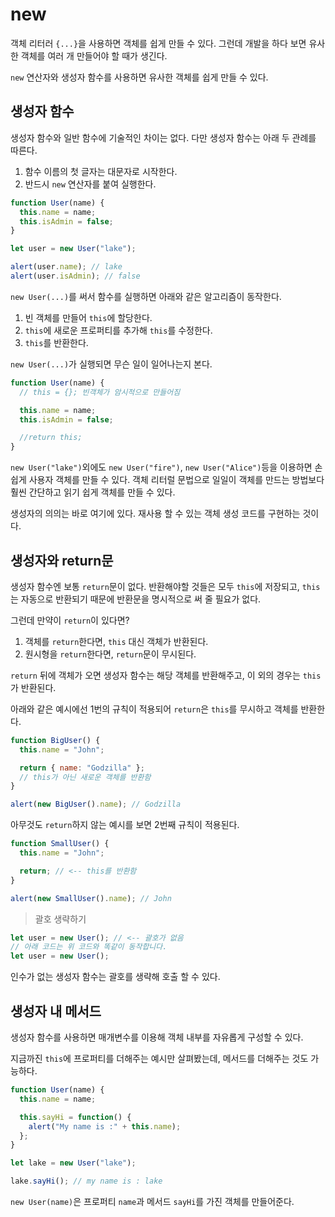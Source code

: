 # new

객체 리터러 `{...}`을 사용하면 객체를 쉽게 만들 수 있다. 그런데 개발을 하다 보면 유사한 객체를 여러 개 만들어야 할 때가 생긴다.

`new` 연산자와 생성자 함수를 사용하면 유사한 객체를 쉽게 만들 수 있다.

## 생성자 함수

생성자 함수와 일반 함수에 기술적인 차이는 없다. 다만 생성자 함수는 아래 두 관례를 따른다.

1. 함수 이름의 첫 글자는 대문자로 시작한다.
2. 반드시 `new` 연산자를 붙여 실행한다.

```js
function User(name) {
  this.name = name;
  this.isAdmin = false;
}

let user = new User("lake");

alert(user.name); // lake
alert(user.isAdmin); // false
```

`new User(...)`를 써서 함수를 실행하면 아래와 같은 알고리즘이 동작한다.

1. 빈 객체를 만들어 `this`에 할당한다.
2. `this`에 새로운 프로퍼티를 추가해 `this`를 수정한다.
3. `this`를 반환한다.

`new User(...)`가 실행되면 무슨 일이 일어나는지 본다.

```js
function User(name) {
  // this = {}; 빈객체가 암시적으로 만들어짐

  this.name = name;
  this.isAdmin = false;

  //return this;
}
```

`new User("lake")`외에도 `new User("fire")`, `new User("Alice")`등을 이용하면 손쉽게 사용자 객체를 만들 수 있다. 객체 리터럴 문법으로 일일이 객체를 만드는 방법보다 훨씬 간단하고 읽기 쉽게 객체를 만들 수 있다.

생성자의 의의는 바로 여기에 있다. 재사용 할 수 있는 객체 생성 코드를 구현하는 것이다.

## 생성자와 return문

생성자 함수엔 보통 `return`문이 없다. 반환해야할 것들은 모두 `this`에 저장되고, `this`는 자동으로 반환되기 때문에 반환문을 명시적으로 써 줄 필요가 없다.

그런데 만약이 `return`이 있다면?

1. 객체를 `return`한다면, `this` 대신 객체가 반환된다.
2. 원시형을 `return`한다면, `return`문이 무시된다.

`return` 뒤에 객체가 오면 생성자 함수는 해당 객체를 반환해주고, 이 외의 경우는 `this`가 반환된다.

아래와 같은 예시에선 1번의 규칙이 적용되어 `return`은 `this`를 무시하고 객체를 반환한다.

```js
function BigUser() {
  this.name = "John";

  return { name: "Godzilla" };
  // this가 아닌 새로운 객체를 반환함
}

alert(new BigUser().name); // Godzilla
```

아무것도 `return`하지 않는 예시를 보면 2번째 규칙이 적용된다.

```js
function SmallUser() {
  this.name = "John";

  return; // <-- this를 반환함
}

alert(new SmallUser().name); // John
```

> 괄호 생략하기

```js
let user = new User(); // <-- 괄호가 없음
// 아래 코드는 위 코드와 똑같이 동작합니다.
let user = new User();
```

인수가 없는 생성자 함수는 괄호를 생략해 호출 할 수 있다.

## 생성자 내 메서드

생성자 함수를 사용하면 매개변수를 이용해 객체 내부를 자유롭게 구성할 수 있다.

지금까진 `this`에 프로퍼티를 더해주는 예시만 살펴봤는데, 메서드를 더해주는 것도 가능하다.

```js
function User(name) {
  this.name = name;

  this.sayHi = function() {
    alert("My name is :" + this.name);
  };
}

let lake = new User("lake");

lake.sayHi(); // my name is : lake
```

`new User(name)`은 프로퍼티 `name`과 메서드 `sayHi`를 가진 객체를 만들어준다.

